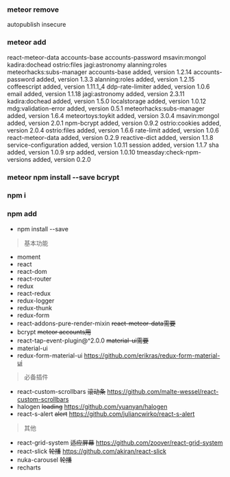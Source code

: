 ### meteor remove
  autopublish
  insecure
### meteor add
  react-meteor-data
  accounts-base
  accounts-password
  msavin:mongol
  kadira:dochead
  ostrio:files
  jagi:astronomy
  alanning:roles
  meteorhacks:subs-manager
    accounts-base                added, version 1.2.14
    accounts-password            added, version 1.3.3
    alanning:roles               added, version 1.2.15
    coffeescript                 added, version 1.11.1_4
    ddp-rate-limiter             added, version 1.0.6
    email                        added, version 1.1.18
    jagi:astronomy               added, version 2.3.11
    kadira:dochead               added, version 1.5.0
    localstorage                 added, version 1.0.12
    mdg:validation-error         added, version 0.5.1
    meteorhacks:subs-manager     added, version 1.6.4
    meteortoys:toykit            added, version 3.0.4
    msavin:mongol                added, version 2.0.1
    npm-bcrypt                   added, version 0.9.2
    ostrio:cookies               added, version 2.0.4
    ostrio:files                 added, version 1.6.6
    rate-limit                   added, version 1.0.6
    react-meteor-data            added, version 0.2.9
    reactive-dict                added, version 1.1.8
    service-configuration        added, version 1.0.11
    session                      added, version 1.1.7
    sha                          added, version 1.0.9
    srp                          added, version 1.0.10
    tmeasday:check-npm-versions  added, version 0.2.0

### meteor npm install --save bcrypt
### npm i
### npm add
- npm install --save
> 基本功能
- moment
- react
- react-dom
- react-router
- redux
- react-redux
- redux-logger
- redux-thunk
- redux-form
- react-addons-pure-render-mixin   ~~react-meteor-data需要~~
- bcrypt                           ~~meteor accounts用~~
- react-tap-event-plugin@^2.0.0    ~~material-ui需要~~
- material-ui
- redux-form-material-ui           https://github.com/erikras/redux-form-material-ui
> 必备插件
- react-custom-scrollbars          ~~滚动条~~   https://github.com/malte-wessel/react-custom-scrollbars
- halogen                          ~~loading~~  https://github.com/yuanyan/halogen
- react-s-alert                    ~~alert~~    https://github.com/juliancwirko/react-s-alert
> 其他
- react-grid-system                ~~适应屏幕~~ https://github.com/zoover/react-grid-system
- react-slick                      ~~轮播~~     https://github.com/akiran/react-slick
- nuka-carousel                    ~~轮播~~
- recharts
